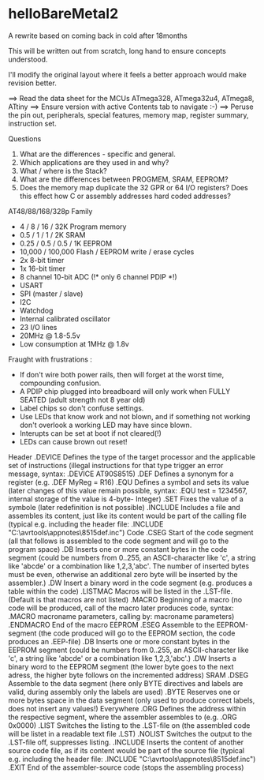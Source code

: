 # helloBareMetal2
A rewrite based on coming back in cold after 18months

This will be written out from scratch, long hand to ensure concepts understood.

I'll modify the original layout where it feels a better approach would make revision better.

==> Read the data sheet for the MCUs ATmega328, ATmega32u4, ATmega8, ATtiny
==> Ensure version with active Contents tab to navigate :-)
==> Peruse the pin out, peripherals, special features, memory map, register summary, instruction set.

Questions
1. What are the differences - specific and general.
2. Which applications are they used in and why?
3. What / where is the Stack?
4. What are the differences between PROGMEM, SRAM, EEPROM?
5. Does the memory map duplicate the 32 GPR or 64 I/O registers? Does this effect how C or assembly addresses hard coded addresses?

AT48/88/168/328p Family
* 4		/ 	8 	/	16	/	32K Program memory
* 0.5 	/ 	1 	/ 	1 	/ 	2K 	SRAM
* 0.25 	/ 	0.5 / 	0.5 / 	1K 	EEPROM
* 10,000 / 100,000 Flash / EEPROM write / erase cycles
* 2x 8-bit timer
* 1x 16-bit timer
* 8 channel 10-bit ADC (!* only 6 channel PDIP *!)
* USART
* SPI (master / slave)
* I2C
* Watchdog
* Internal calibrated oscillator
* 23 I/O lines
* 20MHz @ 1.8-5.5v
* Low consumption at 1MHz @ 1.8v

Fraught with frustrations :
- If don't wire both power rails, then will forget at the worst time, compounding confusion.
- A PDIP chip plugged into breadboard will only work when FULLY SEATED (adult strength not 8 year old)
- Label chips so don't confuse settings.
- Use LEDs that know work and not blown, and if something not working don't overlook a working LED may have since blown.
- Interupts can be set at boot if not cleared(!)
- LEDs can cause brown out reset!

Header
	.DEVICE			Defines the type of the target processor and the applicable set of instructions (illegal instructions for that type trigger an error message, syntax: .DEVICE AT90S8515)
	.DEF			Defines a synonym for a register (e.g. .DEF MyReg = R16)
	.EQU			Defines a symbol and sets its value (later changes of this value remain possible, syntax: .EQU test = 1234567, internal storage of the value is 4-byte- Integer)
	.SET			Fixes the value of a symbole (later redefinition is not possible)
	.INCLUDE		Includes a file and assembles its content, just like its content would be part of the calling file (typical e.g. including the header file: .INCLUDE "C:\avrtools\appnotes\8515def.inc")
Code
	.CSEG			Start of the code segment (all that follows is assembled to the code segment and will go to the program space)
	.DB				Inserts one or more constant bytes in the code segment (could be numbers from 0..255, an ASCII-character like 'c', a string like 'abcde' or a combination like 1,2,3,'abc'. The number of inserted bytes must be even, otherwise an additional zero byte will be inserted by the assembler.)
	.DW				Insert a binary word in the code segment (e.g. produces a table within the code)
	.LISTMAC		Macros will be listed in the .LST-file. (Default is that macros are not listed)
	.MACRO			Beginning of a macro (no code will be produced, call of the macro later produces code, syntax: .MACRO macroname parameters, calling by: macroname parameters)
	.ENDMACRO		End of the macro
EEPROM
	.ESEG			Assemble to the EEPROM-segment (the code produced will go to the EEPROM section, the code produces an .EEP-file)
	.DB				Inserts one or more constant bytes in the EEPROM segment (could be numbers from 0..255, an ASCII-character like 'c', a string like 'abcde' or a combination like 1,2,3,'abc'.)
	.DW				Inserts a binary word to the EEPROM segment (the lower byte goes to the next adress, the higher byte follows on the incremented address)
SRAM
	.DSEG			Assemble to the data segment (here only BYTE directives and labels are valid, during assembly only the labels are used)
	.BYTE			Reserves one or more bytes space in the data segment (only used to produce correct labels, does not insert any values!)
Everywhere
	.ORG			Defines the address within the respective segment, where the assembler assembles to (e.g. .ORG 0x0000)
	.LIST			Switches the listing to the .LST-file on (the assembled code will be listet in a readable text file .LST)
	.NOLIST			Switches the output to the .LST-file off, suppresses listing.
	.INCLUDE		Inserts the content of another source code file, as if its content would be part of the source file (typical e.g. including the header file: .INCLUDE "C:\avrtools\appnotes\8515def.inc")
	.EXIT 			End of the assembler-source code (stops the assembling process)


